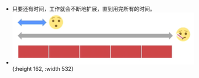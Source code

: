 - 只要还有时间，工作就会不断地扩展，直到用完所有的时间。
- ![image.png](../assets/image_1747750868261_0.png){:height 162, :width 532}